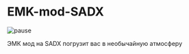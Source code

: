 # EMK-mod-SADX

![pause](https://user-images.githubusercontent.com/79759271/218897453-17d7bdc7-4362-4e79-a415-b90cf1e2d76e.png)

ЭМК мод на SADX погрузит вас в необычайную атмосферу

